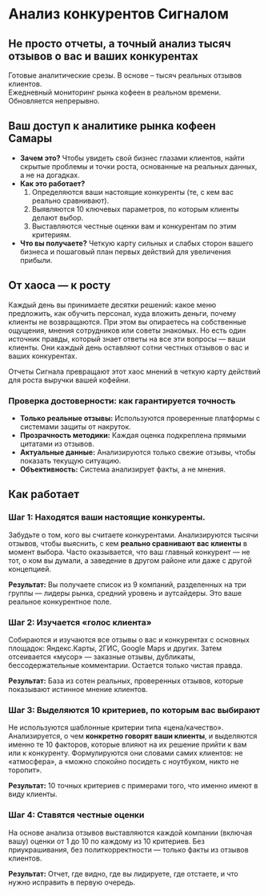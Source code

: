 # Анализ конкурентов Сигналом

## Не просто отчеты, а точный анализ тысяч отзывов о вас и ваших конкурентах

Готовые аналитические срезы. В основе – тысяч реальных отзывов клиентов. <br>
Ежедневный мониторинг рынка кофеен в реальном времени. <br>
Обновляется непрерывно. 

## Ваш доступ к аналитике рынка кофеен Самары

- **Зачем это?** Чтобы увидеть свой бизнес глазами клиентов, найти скрытые проблемы и точки роста, основанные на реальных данных, а не на догадках.
- **Как это работает?**
	1. Определяются ваши настоящие конкуренты (те, с кем вас реально сравнивают).
	2. Выявляются 10 ключевых параметров, по которым клиенты делают выбор.
	3. Выставляются честные оценки вам и конкурентам по этим критериям.
- **Что вы получаете?** Четкую карту сильных и слабых сторон вашего бизнеса и пошаговый план первых действий для увеличения прибыли.

## От хаоса — к росту

Каждый день вы принимаете десятки решений: какое меню предложить, как обучить персонал, куда вложить деньги, почему клиенты не возвращаются. При этом вы опираетесь на собственные ощущения, мнения сотрудников или советы знакомых. Но есть один источник правды, который знает ответы на все эти вопросы — ваши клиенты. Они каждый день оставляют сотни честных отзывов о вас и ваших конкурентах. 

Отчеты Сигнала превращают этот хаос мнений в четкую карту действий для роста выручки вашей кофейни.

### Проверка достоверности: как гарантируется точность

- **Только реальные отзывы:** Используются проверенные платформы с системами защиты от накруток.
- **Прозрачность методики:** Каждая оценка подкреплена прямыми цитатами из отзывов.
- **Актуальные данные:** Анализируются только свежие отзывы, чтобы показать текущую ситуацию.
- **Объективность:** Система анализирует факты, а не мнения.

## Как работает

### Шаг 1: Находятся ваши настоящие конкуренты.

Забудьте о том, кого вы считаете конкурентами. Анализируются тысячи отзывов, чтобы выяснить, с кем **реально сравнивают вас клиенты** в момент выбора. Часто оказывается, что ваш главный конкурент — не тот, о ком вы думали, а заведение в другом районе или даже с другой концепцией.

**Результат:** Вы получаете список из 9 компаний, разделенных на три группы — лидеры рынка, средний уровень и аутсайдеры. Это ваше реальное конкурентное поле.

### Шаг 2: Изучается «голос клиента»

Собираются и изучаются все отзывы о вас и конкурентах с основных площадок: Яндекс.Карты, 2ГИС, Google Maps и других. Затем отсеивается «мусор» — заказные отзывы, дубликаты, бессодержательные комментарии. Остается только чистая правда.

**Результат:** База из сотен реальных, проверенных отзывов, которые показывают истинное мнение клиентов.

### Шаг 3: Выделяются 10 критериев, по которым вас выбирают

Не используются шаблонные критерии типа «цена/качество». Анализируется, о чем **конкретно говорят ваши клиенты**, и выделяются именно те 10 факторов, которые влияют на их решение прийти к вам или к конкуренту. Формулируются они словами самих клиентов: не «атмосфера», а «можно спокойно посидеть с ноутбуком, никто не торопит».

**Результат:** 10 точных критериев с примерами того, что именно имеют в виду клиенты.

### Шаг 4: Ставятся честные оценки

На основе анализа отзывов выставляются каждой компании (включая вашу) оценки от 1 до 10 по каждому из 10 критериев. Без приукрашивания, без политкорректности — только факты из отзывов клиентов.

**Результат:** Отчет, где видно, где вы лидируете, где отстаете, и что нужно исправить в первую очередь.

<style>
/* --- СТИЛИ ДЛЯ ТАБЛИЦ --- */

/* Контейнер таблицы оборачиваем для скролла */
.radar-signals-table {
  overflow-x: auto;
  -webkit-overflow-scrolling: touch;
}

/* Общие правила для таблицы "Сигналы Радара" */
.radar-signals-table table {
  width: 100%;
  /* Минимальная ширина гарантирует, что таблица не сожмется и появится скролл на мобильных */
  min-width: 650px; 
  table-layout: fixed;
  border-collapse: collapse;
}

/* Стили для ячеек для аккуратного вида */
.radar-signals-table th,
.radar-signals-table td {
  padding: 12px 15px;
  vertical-align: top; /* Выравнивание по верху — лучший вариант при разной высоте строк */
  text-align: left;
}

/* Столбец 1 ("Период"): Фиксированная ширина, без переноса */
.radar-signals-table td:nth-child(1) {
  width: 130px;
  white-space: nowrap;
}

/* Столбец 2 ("Сигнал Радара"): ГЛАВНОЕ ИЗМЕНЕНИЕ. 
   Убираем сложное ограничение по строкам и просто разрешаем тексту свободно переноситься. */
.radar-signals-table td:nth-child(2) {
  width: 350px;
  white-space: normal; /* Разрешаем перенос текста */
  word-break: break-word; /* Разрешаем перенос для длинных слов */
}

/* Столбец 3 ("Статус"): Фиксированная ширина, без переноса */
.radar-signals-table td:nth-child(3) {
  width: 170px;
  white-space: nowrap;
}

/* Таблица сравнения "ДО/ПОСЛЕ" (остается без изменений) */
.comparison-table table {
  table-layout: fixed;
  width: 100%;
}
.comparison-table td {
  width: 50%;
  word-break: break-word;
}

/* --- ОБЩИЕ СТИЛИ ДЛЯ ВСЕХ КНОПОК (остаются без изменений) --- */
.btn {
  display: inline-block;
  padding: 12px 24px;
  border-radius: 8px;
  font-weight: 700;
  font-size: 16px;
  text-align: center;
  text-decoration: none;
  transition: all 0.3s ease;
  cursor: pointer;
  border: none;
  margin: 10px 0;
}

.btn:hover {
  transform: translateY(-2px);
  text-decoration: none !important;
}

/* --- СТИЛЬ 1: ОСНОВНАЯ КНОПКА (ЯРКАЯ) --- */
.btn-primary {
  background-color: #C5F946; /* Яркий лаймовый */
  color: #000 !important;
}

.btn-primary:hover {
  background-color: #347b6c; /* Темный при наведении */
  color: white !important;
}

/* --- СТИЛЬ 2: ВТОРОСТЕПЕННАЯ КНОПКА (ТЕМНАЯ) --- */
.btn-secondary {
  background-color: #347b6c; /* Темный */
  color: white !important;
}

.btn-secondary:hover {
  background-color: #C5F946; /* Яркий при наведении */
  color: #000 !important;
}

/* --- Контейнер для отдельной кнопки --- */
.start-button-container {
  margin: 20px 0;
  text-align: left;
}

.start-button-container .btn {
  display: inline-block;
  margin: 0;
}
</style>

<style>
/* --- ОБЩИЕ СТИЛИ ДЛЯ ВСЕХ КНОПОК --- */
.btn {
  display: inline-block;
  padding: 12px 24px;
  border-radius: 8px;
  font-weight: 700;
  font-size: 16px;
  text-align: center;
  text-decoration: none;
  transition: all 0.3s ease;
  cursor: pointer;
  border: none;
  margin: 10px 0;
}

.btn:hover {
  transform: translateY(-2px);
  text-decoration: none !important;
}

/* --- СТИЛЬ ОСНОВНОЙ КНОПКИ (ЯРКАЯ) --- */
.btn-primary {
  background-color: #C5F946; /* Яркий лаймовый */
  color: #000 !important;
}

.btn-primary:hover {
  background-color: #347b6c; /* Темный при наведении */
  color: white !important;
}

/* --- Контейнер для отдельной кнопки --- */
.start-button-container {
  margin: 20px 0;
  text-align: left;
}

.start-button-container .btn {
  display: inline-block;
  margin: 0;
}
</style>
